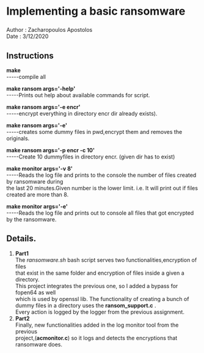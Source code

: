 # Implementing a basic ransomware
###  
Author : Zacharopoulos Apostolos  
Date   : 3/12/2020
##  Instructions    
**make**  
-----compile all 

**make ransom args='-help'**            
-----Prints out help about available commands for script.

**make ransom args='-e encr'**           
-----encrypt everything in directory encr  dir already exists).

**make ransom args='-e'**  
-----creates some dummy files in pwd,encrypt them  and removes the originals.

**make ransom args='-p encr -c 10'**  
-----Create 10 dummyfiles in directory encr. (given dir has to exist)

**make monitor args='-v 8'**  
-----Reads the log file and prints to the console  the number of files created by ransomware during  
the last 20 minutes.Given number is the lower limit. i.e. It will print out if files created are more than 8.

**make monitor args='-e'**  
-----Reads the log file and prints out to console all files that got encrypted by the ransomware.    
## Details.
1. **Part1**  
The _ransomware.sh_ bash script serves two functionalities,encryption of files  
that exist in the same folder and encryption of files inside a given a directory.  
This project integrates the previous one, so I added a bypass for fopen64 as well  
which is used by openssl lib. The functionality of creating a bunch of dummy files in a directory uses the **ransom_support.c** .  
Every action is logged by the logger from the previous assignment.  
2. **Part2**  
Finally, new functionalities added in the log monitor tool from the previous  
project,(**acmonitor.c**) so it logs and detects the encryptions that ransomware does.
